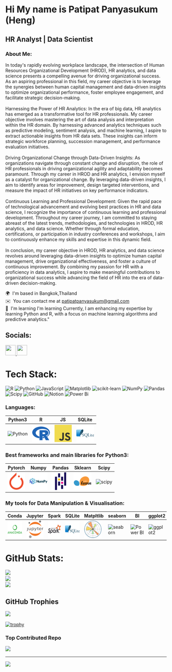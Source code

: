 # Hi My name is Patipat Panyasukum (Heng)
## HR Analyst | Data Scientist

### About Me:    

In today's rapidly evolving workplace landscape, the intersection of Human Resources Organizational Development (HROD), HR analytics, and data science presents a compelling avenue for driving organizational success. As an aspiring professional in this field, my career objective is to leverage the synergies between human capital management and data-driven insights to optimize organizational performance, foster employee engagement, and facilitate strategic decision-making.<br><br>Harnessing the Power of HR Analytics: In the era of big data, HR analytics has emerged as a transformative tool for HR professionals. My career objective involves mastering the art of data analysis and interpretation within the HR domain. By harnessing advanced analytics techniques such as predictive modeling, sentiment analysis, and machine learning, I aspire to extract actionable insights from HR data sets. These insights can inform strategic workforce planning, succession management, and performance evaluation initiatives.<br><br>Driving Organizational Change through Data-Driven Insights: As organizations navigate through constant change and disruption, the role of HR professionals in driving organizational agility and adaptability becomes paramount. Through my career in HROD and HR analytics, I envision myself as a catalyst for organizational change. By leveraging data-driven insights, I aim to identify areas for improvement, design targeted interventions, and measure the impact of HR initiatives on key performance indicators.<br><br>Continuous Learning and Professional Development: Given the rapid pace of technological advancement and evolving best practices in HR and data science, I recognize the importance of continuous learning and professional development. Throughout my career journey, I am committed to staying abreast of the latest trends, methodologies, and technologies in HROD, HR analytics, and data science. Whether through formal education, certifications, or participation in industry conferences and workshops, I aim to continuously enhance my skills and expertise in this dynamic field.<br><br>In conclusion, my career objective in HROD, HR analytics, and data science revolves around leveraging data-driven insights to optimize human capital management, drive organizational effectiveness, and foster a culture of continuous improvement. By combining my passion for HR with a proficiency in data analytics, I aspire to make meaningful contributions to organizational success while advancing the field of HR into the era of data-driven decision-making.<br>

🌍  I'm based in Bangkok,Thailand<br>
✉️  You can contact me at [patipatpanyasukum@gmail.com](mailto:patipatpanyasukum@gmail.com)<br>
🧠  I'm learning I'm learning Currently, I am enhancing my expertise by learning Python and R, with a focus on machine learning algorithms and predictive analytics."


## Socials:
<p align="left"> <a href="https://www.github.com/Patipat-Panyasukum" target="_blank" rel="noreferrer"> <picture> <source media="(prefers-color-scheme: dark)" srcset="https://raw.githubusercontent.com/danielcranney/readme-generator/main/public/icons/socials/github-dark.svg" /> <source media="(prefers-color-scheme: light)" srcset="https://raw.githubusercontent.com/danielcranney/readme-generator/main/public/icons/socials/github.svg" /> <img src="https://raw.githubusercontent.com/danielcranney/readme-generator/main/public/icons/socials/github.svg" width="32" height="32" /> </picture> </a> <a href="https://www.linkedin.com/in/Patipat Panyasukum" target="_blank" rel="noreferrer"> <picture> <source media="(prefers-color-scheme: dark)" srcset="https://raw.githubusercontent.com/danielcranney/readme-generator/main/public/icons/socials/linkedin-dark.svg" /> <source media="(prefers-color-scheme: light)" srcset="https://raw.githubusercontent.com/danielcranney/readme-generator/main/public/icons/socials/linkedin.svg" /> <img src="https://raw.githubusercontent.com/danielcranney/readme-generator/main/public/icons/socials/linkedin.svg" width="32" height="32" /> </picture> </a></p>

# Tech Stack:
![R](https://img.shields.io/badge/r-%23276DC3.svg?style=plastic&logo=r&logoColor=white) ![Python](https://img.shields.io/badge/python-3670A0?style=plastic&logo=python&logoColor=ffdd54) ![JavaScript](https://img.shields.io/badge/javascript-%23323330.svg?style=plastic&logo=javascript&logoColor=%23F7DF1E) ![Matplotlib](https://img.shields.io/badge/Matplotlib-%23ffffff.svg?style=plastic&logo=Matplotlib&logoColor=black) ![scikit-learn](https://img.shields.io/badge/scikit--learn-%23F7931E.svg?style=plastic&logo=scikit-learn&logoColor=white) ![NumPy](https://img.shields.io/badge/numpy-%23013243.svg?style=plastic&logo=numpy&logoColor=white) ![Pandas](https://img.shields.io/badge/pandas-%23150458.svg?style=plastic&logo=pandas&logoColor=white) ![Scipy](https://img.shields.io/badge/SciPy-%230C55A5.svg?style=plastic&logo=scipy&logoColor=%white) ![GitHub](https://img.shields.io/badge/github-%23121011.svg?style=plastic&logo=github&logoColor=white) ![Notion](https://img.shields.io/badge/Notion-%23000000.svg?style=plastic&logo=notion&logoColor=white) ![Power Bi](https://img.shields.io/badge/power_bi-F2C811?style=plastic&logo=powerbi&logoColor=black)

### Languages:
| Python3 | R | JS | SQLite |
|----------|----------|----------|-----|
|  <img src="https://2019.th.pycon.org/pycon2018/pycon-logo.svg" title="Python"  alt="Python" width="70" height="60"/> |  <img src="https://raw.githubusercontent.com/devicons/devicon/6910f0503efdd315c8f9b858234310c06e04d9c0/icons/r/r-plain.svg" title="R"  alt="R" width="55" height="55"/> |  <img src="https://github.com/devicons/devicon/blob/master/icons/javascript/javascript-original.svg" title="JavaScript" alt="JavaScript" width="55" height="55"/> |  <img src="https://raw.githubusercontent.com/devicons/devicon/6910f0503efdd315c8f9b858234310c06e04d9c0/icons/sqlite/sqlite-original-wordmark.svg" title="SQL" alt="SQL" width="55" height="55"/>|  <img 

### Best frameworks and main libraries for Python3:

| Pytorch | Numpy | Pandas | Sklearn | Scipy |
|----------|----------|----------|----------|----------|
|  <img src="https://github.com/devicons/devicon/blob/master/icons/pytorch/pytorch-original.svg" title="Pytorch"  alt="Pytorch" width="55" height="55"/>|  <img src="https://github.com/devicons/devicon/blob/master/icons/numpy/numpy-original-wordmark.svg" title="Numpy" alt="Numpy" width="55" height="55"/>|  <img src="https://github.com/devicons/devicon/blob/master/icons/pandas/pandas-original.svg" title="Pandas" alt="Pandas" width="55" height="55"/>|  <img src="https://github.com/devicons/devicon/blob/master/icons/scikitlearn/scikitlearn-original.svg" title="sklearn" alt="sklearn" width="55" height="55"/>| <img                                        src="https://upload.wikimedia.org/wikipedia/commons/thumb/b/b2/SCIPY_2.svg/1200px-SCIPY_2.svg.png" title="scipy" alt="scipy" width="55" height="55"/>| <img   

### My tools for Data Manipulation & Visualisation:

| Conda | Jupyter | Spark | SQLite | Matpltlib | seaborn | BI | ggplot2 |
|----------|----------|----------|----------|----------|----------|----------|----------|
|<img src="https://github.com/devicons/devicon/blob/master/icons/anaconda/anaconda-original-wordmark.svg" title="Anaconda" alt="Conda" width="55" height="55"/>|<img src="https://github.com/devicons/devicon/blob/master/icons/jupyter/jupyter-original-wordmark.svg" title="Jupiter" alt="Jupiter" width="55" height="55"/>|<img src="https://github.com/devicons/devicon/blob/master/icons/apachespark/apachespark-original-wordmark.svg" title="Spark" alt="Spark" width="55" height="55"/>|<img src="https://github.com/devicons/devicon/blob/master/icons/sqlite/sqlite-original-wordmark.svg" title="SQLite" alt="SQLite" width="55" height="55"/>|<img src="https://github.com/devicons/devicon/blob/master/icons/matplotlib/matplotlib-original.svg" title="matplotlib" alt="matplotlib" width="55" height="55"/> |<img src="https://cdn.worldvectorlogo.com/logos/seaborn-1.svg" title="Seaborn" alt="seaborn" width="55" height="55"/> |<img src="https://upload.wikimedia.org/wikipedia/commons/thumb/c/cf/New_Power_BI_Logo.svg/1200px-New_Power_BI_Logo.svg.png" title="Power BI" alt="Power BI" width="55" height="55"/> |<img src="https://upload.wikimedia.org/wikipedia/commons/5/5a/Ggplot2_hex_logo.png" title="ggplot2" alt="ggplot2" width="55" height="55"/> |<img 

# GitHub Stats:
![](https://github-readme-stats.vercel.app/api?username=Patipat-Panyasukum&theme=blueberry&hide_border=false&include_all_commits=false&count_private=false)<br/>
![](https://github-readme-streak-stats.herokuapp.com/?user=Patipat-Panyasukum&theme=blueberry&hide_border=false)<br/>
![](https://github-readme-stats.vercel.app/api/top-langs/?username=Patipat-Panyasukum&theme=blueberry&hide_border=false&include_all_commits=false&count_private=false&layout=compact)

## GitHub Trophies
![](https://github-profile-trophy.vercel.app/?username=Patipat-Panyasukum&theme=tokyonight&no-frame=false&no-bg=true&margin-w=4)

[![trophy](https://github-profile-trophy.vercel.app/?username=Patipat-Panyasukum&title=Stars,Followers,Commits,Repositories,MultipleLang,PullRequest&theme=onedark)](https://github.com/ryo-ma/github-profile-trophy)

### Top Contributed Repo
![](https://github-contributor-stats.vercel.app/api?username=Patipat-Panyasukum&limit=5&theme=dark&combine_all_yearly_contributions=true)

---
[![](https://visitcount.itsvg.in/api?id=Patipat-Panyasukum&icon=1&color=0)](https://visitcount.itsvg.in)

<!-- Proudly created with GPRM ( https://gprm.itsvg.in ) -->
